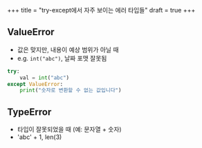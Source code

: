 +++
title = "try-except에서 자주 보이는 에러 타입들"
draft = true
+++
## ValueError
- 값은 맞지만, 내용이 예상 범위가 아닐 때
- e.g. ```int("abc")```, 날짜 포맷 잘못됨
```py
try:
    val = int("abc")
except ValueError:
    print("숫자로 변환할 수 없는 값입니다")
```

## TypeError
- 타입이 잘못되었을 때 (예: 문자열 + 숫자)
- 'abc' + 1, len(3)
```py
